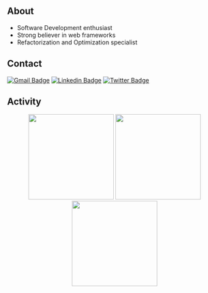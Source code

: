 ## About

- Software Development enthusiast 
- Strong believer in web frameworks 
- Refactorization and Optimization specialist

## Contact
[![Gmail Badge](https://img.shields.io/badge/-capriodev@gmail.com-c14438?style=flat&logo=Gmail&logoColor=white)](mailto:capriodev@gmail.com "Email%20Directly")
[![Linkedin Badge](https://img.shields.io/badge/-Kyle%20Caprio-0072b1?style=flat&logo=Linkedin&logoColor=white)](https://www.linkedin.com/in/kyle-caprio "Connect on LinkedIn")
[![Twitter Badge](https://img.shields.io/badge/-@kylecaprio_-00acee?style=flat&logo=Twitter&logoColor=white)](https://twitter.com/kylecaprio_ "Follow on Twitter")
  
## Activity
<p align="center">
  <img height="200" src="https://github-profile-trophy.vercel.app/?username=capriok&rank=SSS,S,SS,AAA,AA,A,B,C,NKNOWN,SECRET&theme=nord" />
  <img height="200"  src="https://github-readme-stats.vercel.app/api/top-langs/?username=capriok&&custom_title=Linguistics&hide=CSS,HTML&bg_color=171717&title_color=steelblue&text_color=fff" />
  <img height="200" src="https://github-readme-stats.vercel.app/api?username=capriok&custom_title=My%20Stats&bg_color=171717&title_color=steelblue&text_color=fff&show_icons=true&icon_color=2787db" />
</p>
